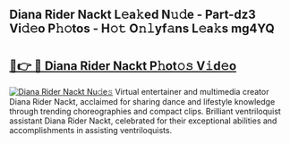 ## Diana Rider Nackt L𝚎a𝚔ed N𝚞𝚍e - Part-dz3 Vi𝚍𝚎o P𝚑𝚘tos - H𝚘𝚝 O𝚗𝚕yf𝚊ns L𝚎a𝚔s mg4YQ

# <h2><a href="http://kfekn9i.oniu.top/?m=Diana+Rider+Nackt">🔗👉 🔴 Diana Rider Nackt P𝚑ot𝚘𝚜 V𝚒d𝚎o</a></h2>

[![Diana Rider Nackt Nu𝚍e𝚜](https://i.imgur.com/0qMVB7G.gif)](http://kfekn9i.oniu.top/?m=Diana+Rider+Nackt)
Virtual entertainer and multimedia creator Diana Rider Nackt, acclaimed for sharing dance and lifestyle knowledge through trending choreographies and compact clips. Brilliant ventriloquist assistant Diana Rider Nackt, celebrated for their exceptional abilities and accomplishments in assisting ventriloquists.  
